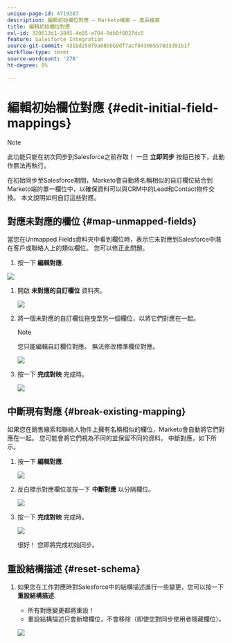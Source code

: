 ```yaml
---
unique-page-id: 4719287
description: 編輯初始欄位對應 — Marketo檔案 — 產品檔案
title: 編輯初始欄位對應
exl-id: 320613d1-3845-4e05-a704-0db0f8027dc8
feature: Salesforce Integration
source-git-commit: 431bd258f9a68bbb9df7acf043085578d3d91b1f
workflow-type: tm+mt
source-wordcount: '278'
ht-degree: 0%

---
```


# 編輯初始欄位對應 {#edit-initial-field-mappings}

>[!NOTE]
>
>此功能只能在初次同步到Salesforce之前存取！ 一旦 **立即同步** 按鈕已按下，此動作無法再執行。

在初始同步至Salesforce期間，Marketo會自動將名稱相似的自訂欄位結合到Marketo端的單一欄位中，以確保資料可以與CRM中的Lead和Contact物件交換。 本文說明如何自訂這些對應。

## 對應未對應的欄位 {#map-unmapped-fields}

當您在Unmapped Fields資料夾中看到欄位時，表示它未對應到Salesforce中潛在客戶或聯絡人上的類似欄位。 您可以修正此問題。

1. 按一下 **編輯對應**.

![](assets/image2014-12-9-13-3a31-3a0.png)

1. 開啟 **未對應的自訂欄位** 資料夾。

   ![](assets/two.png)

1. 將一個未對應的自訂欄位拖曳至另一個欄位，以將它們對應在一起。

   >[!NOTE]
   >
   >您只能編輯自訂欄位對應。 無法修改標準欄位對應。

   ![](assets/three.png)

1. 按一下 **完成對映** 完成時。

   ![](assets/four.png)

## 中斷現有對應 {#break-existing-mapping}

如果您在銷售線索和聯絡人物件上擁有名稱相似的欄位，Marketo會自動將它們對應在一起。 您可能會將它們視為不同的並保留不同的資料。 中斷對應，如下所示。

1. 按一下 **編輯對應**.

   ![](assets/image2014-12-9-13-3a31-3a37.png)

1. 反白標示對應欄位並按一下 **中斷對應** 以分隔欄位。

   ![](assets/image2014-12-9-13-3a31-3a47.png)

1. 按一下 **完成對映** 完成時。

   ![](assets/image2014-12-9-13-3a31-3a58.png)

   很好！ 您即將完成初始同步。

## 重設結構描述 {#reset-schema}

1. 如果您在工作對應時對Salesforce中的結構描述進行一些變更，您可以按一下 **重設結構描述**.

   * 所有對應變更都將重設！
   * 重設結構描述只會新增欄位，不會移除（即使您對同步使用者隱藏欄位）。

   ![](assets/image2014-12-9-13-3a32-3a8.png)
